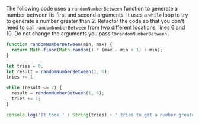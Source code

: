 The following code uses a `randomNumberBetween` function to generate a number between its first and second arguments. It uses a `while` loop to try to generate a number greater than 2. Refactor the code so that you don't need to call `randomNumberBetween` from two different locations, lines 6 and 10. Do not change the arguments you pass to`randomNumberBetween.` 

```javascript
function randomNumberBetween(min, max) {
  return Math.floor(Math.random() * (max - min + 1) + min);
}

let tries = 0;
let result = randomNumberBetween(1, 6);
tries += 1;

while (result <= 2) {
  result = randomNumberBetween(1, 6);
  tries += 1;
}

console.log('It took ' + String(tries) + ' tries to get a number greater than 2');
```
